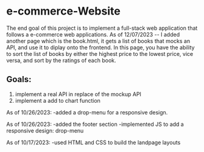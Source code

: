 # e-commerce-Website
The end goal of this project is to implement a full-stack web application that follows a e-commerce web applications.
As of 12/07/2023 -- I added another page which is the book.html, it gets a list of books that mocks an API, and use it to diplay onto the frontend. In this page, you have the ability to sort the list of books by either the highest price to the lowest price, vice versa, and sort by the ratings of each book.

## Goals:
1. implement a real API in replace of the mockup API
2. implement a add to chart function

As of 10/26/2023: 
-added a drop-menu for a responsive design.

As of 10/26/2023:
-added the footer section
-implemented JS to add a responsive design: drop-menu 

As of 10/17/2023:
-used HTML and CSS to build the landpage layouts
